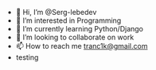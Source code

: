 - 👋 Hi, I’m @Serg-lebedev
- 👀 I’m interested in Programming
- 🌱 I’m currently learning Python/Django
- 💞️ I’m looking to collaborate on work
- 📫 How to reach me tranc1k@gmail.com
- testing
<!---
Serg-lebedev/Serg-lebedev is a ✨ special ✨ repository because its `README.md` (this file) appears on your GitHub profile.
You can click the Preview link to take a look at your changes.
--->
